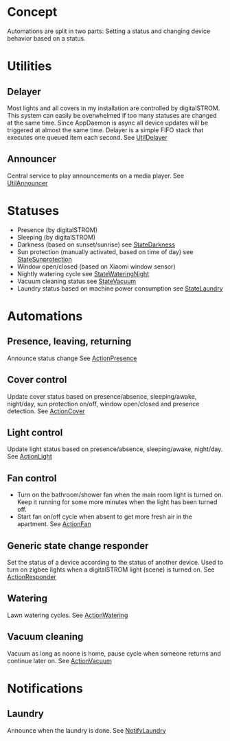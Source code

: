 # Concept

Automations are split in two parts: Setting a status and changing device behavior based on a status.

# Utilities

## Delayer

Most lights and all covers in my installation are controlled by digitalSTROM. This system can easily be overwhelmed if too many statuses are changed at the same time. Since AppDaemon is async all device updates will be triggered at almost the same time.
Delayer is a simple FIFO stack that executes one queued item each second.
See [UtilDelayer](./apps/UtilDelayer)

## Announcer

Central service to play announcements on a media player.
See [UtilAnnouncer](./apps/UtilAnnouncer)

# Statuses

* Presence (by digitalSTROM)
* Sleeping (by digitalSTROM)
* Darkness (based on sunset/sunrise)
  see [StateDarkness](./apps/StateDarkness)
* Sun protection (manually activated, based on time of day)
  see [StateSunprotection](./apps/StateSunprotection)
* Window open/closed (based on Xiaomi window sensor)
* Nightly watering cycle
  see [StateWateringNight](./apps/StateWateringNight)
* Vacuum cleaning status
  see [StateVacuum](./apps/StateVacuum)
* Laundry status based on machine power consumption
  see [StateLaundry](./apps/StateLaundry)

# Automations

## Presence, leaving, returning

Announce status change
See [ActionPresence](./apps/ActionPresence)

## Cover control

Update cover status based on presence/absence, sleeping/awake, night/day, sun protection on/off, window open/closed and presence detection.
See [ActionCover](./apps/ActionCover)

## Light control

Update light status based on presence/absence, sleeping/awake, night/day.
See [ActionLight](./apps/ActionLight)

## Fan control
* Turn on the bathroom/shower fan when the main room light is turned on.
  Keep it running for some more minutes when the light has been turned off.
* Start fan on/off cycle when absent to get more fresh air in the apartment.
See [ActionFan](./apps/ActionFan)

## Generic state change responder
Set the status of a device according to the status of another device.
Used to turn on zigbee lights when a digitalSTROM light (scene) is turned on.
See [ActionResponder](./apps/ActionResponder)

## Watering

Lawn watering cycles.
See [ActionWatering](./apps/ActionWatering)

## Vacuum cleaning

Vacuum as long as noone is home, pause cycle when someone returns and continue later on.
See [ActionVacuum](./apps/ActionVacuum)

# Notifications

## Laundry

Announce when the laundry is done.
See [NotifyLaundry](./apps/NotifyLaundry)
